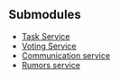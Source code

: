 ## Submodules

- [Task Service](https://github.com/VintusS/PAD-Task-Service)
- [Voting Service](https://github.com/VintusS/PAD-Voting-Service)
- [Communication service](https://github.com/NikSays/PAD-Communication-Service)  
- [Rumors service](github.com/NikSays/PAD-Rumors-Service)
